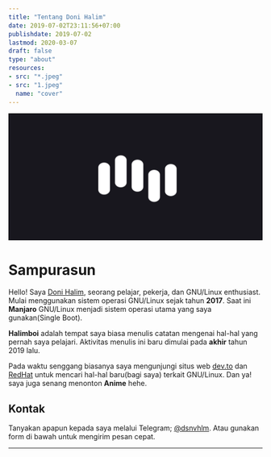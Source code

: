 ```yaml
---
title: "Tentang Doni Halim"
date: 2019-07-02T23:11:56+07:00
publishdate: 2019-07-02
lastmod: 2020-03-07
draft: false
type: "about"
resources:
- src: "*.jpeg"
- src: "1.jpeg"
  name: "cover"
---
```


![Halimboi](banner.png)

# Sampurasun

Hello! Saya [Doni Halim](https://halimbois.netlify.com), seorang pelajar, pekerja, dan GNU/Linux enthusiast. Mulai menggunakan sistem operasi GNU/Linux sejak tahun **2017**. Saat ini **Manjaro** GNU/Linux menjadi sistem operasi utama yang saya gunakan(Single Boot).

**Halimboi** adalah tempat saya biasa menulis catatan mengenai hal-hal yang pernah saya pelajari. Aktivitas menulis ini baru dimulai pada **akhir** tahun 2019 lalu.

Pada waktu senggang biasanya saya mengunjungi situs web [dev.to](https://dev.to/) dan [RedHat](https://redhat.org/sysadmin) untuk mencari hal-hal baru(bagi saya) terkait GNU/Linux. Dan ya! saya juga senang menonton **Anime** hehe.

## Kontak

Tanyakan apapun kepada saya melalui Telegram; [@dsnvhlm](https://t.me/dsnvhlm). Atau gunakan form di bawah untuk mengirim pesan cepat.

***